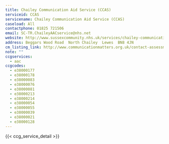 ```yaml
---
title: Chailey Communication Aid Service (CCAS)
serviceid: CCAS
servicename: Chailey Communication Aid Service (CCAS)
caseload: All
contactphone: 01825 721506
email: SC-TR.ChaileyAACservice@nhs.net
website: http://www.sussexcommunity.nhs.uk/services/chailey-communication-aidservice.htm
address: Beggars Wood Road  North Chailey  Lewes  BN8 4JN
cm_listing_link: http://www.communicationmatters.org.uk/contact-assessment-service/chailey-clinical-services
note: ""
ccgservices:
  - aac
ccgcodes:
  - e38000177
  - e38000178
  - e38000083
  - e38000076
  - e38000081
  - e38000213
  - e38000214
  - e38000054
  - e38000055
  - e38000039
  - e38000021
  - e38000128
---
```


{{< ccg_service_detail >}}

